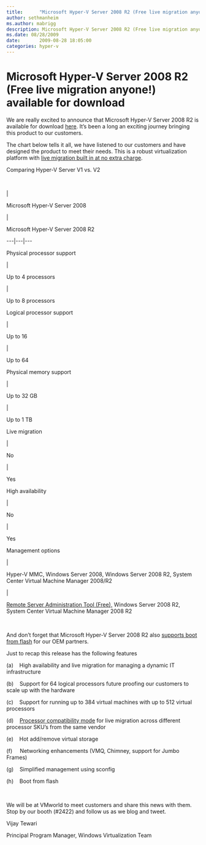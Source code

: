 ```yaml
---
title:      "Microsoft Hyper-V Server 2008 R2 (Free live migration anyone!) available for download"
author: sethmanheim
ms.author: mabrigg
description: Microsoft Hyper-V Server 2008 R2 (Free live migration anyone!) available for download
ms.date: 08/28/2009
date:       2009-08-28 18:05:00
categories: hyper-v
---
```

# Microsoft Hyper-V Server 2008 R2 (Free live migration anyone!) available for download

We are really excited to announce that Microsoft Hyper-V Server 2008 R2 is available for download [here](https://www.microsoft.com/downloads/details.aspx?displaylang=en&FamilyID=48359dd2-1c3d-4506-ae0a-232d0314ccf6). It’s been a long an exciting journey bringing this product to our customers. 

The chart below tells it all, we have listened to our customers and have designed the product to meet their needs. This is a robust virtualization platform with [live migration built in at no extra charge](https://blogs.technet.com/virtualization/archive/2009/05/06/microsoft-hyper-v-server-2008-r2-release-candidate-free-live-migration-ha-anyone.aspx). 

Comparing Hyper-V Server V1 vs. V2

 

| 

Microsoft Hyper-V Server 2008

| 

Microsoft Hyper-V Server 2008 R2  
  
---|---|---  
  
Physical processor support

| 

Up to 4 processors

| 

Up to 8 processors  
  
Logical processor support

| 

Up to 16 

| 

Up to 64  
  
Physical memory support

| 

Up to 32 GB

| 

Up to 1 TB  
  
Live migration

| 

No

| 

Yes  
  
High availability

| 

No 

| 

Yes  
  
Management options

| 

Hyper-V MMC, Windows Server 2008, Windows Server 2008 R2, System Center Virtual Machine Manager 2008/R2

| 

[Remote Server Administration Tool (Free),](https://www.microsoft.com/downloads/details.aspx?displaylang=en&FamilyID=7d2f6ad7-656b-4313-a005-4e344e43997d) Windows Server 2008 R2, System Center Virtual Machine Manager 2008 R2  
  
 

And don’t forget that Microsoft Hyper-V Server 2008 R2 also [supports boot from flash](https://blogs.technet.com/virtualization/archive/2009/07/30/microsoft-hyper-v-server-2008-r2-rtm-more.aspx) for our OEM partners. 

Just to recap this release has the following features

(a)    High availability and live migration for managing a dynamic IT infrastructure

(b)    Support for 64 logical processors future proofing our customers to scale up with the hardware

(c)    Support for running up to 384 virtual machines with up to 512 virtual processors

(d)    [Processor compatibility mode](https://blogs.technet.com/virtualization/archive/2009/05/12/tech-ed-windows-server-2008-r2-hyper-v-news.aspx) for live migration across different processor SKU’s from the same vendor

(e)    Hot add/remove virtual storage

(f)     Networking enhancements (VMQ, Chimney, support for Jumbo Frames)

(g)    Simplified management using sconfig

(h)    Boot from flash

 

We will be at VMworld to meet customers and share this news with them. Stop by our booth (#2422) and follow us as we blog and tweet.

Vijay Tewari

Principal Program Manager, Windows Virtualization Team

